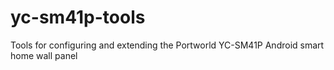# yc-sm41p-tools
Tools for configuring and extending the Portworld YC-SM41P Android smart home wall panel
